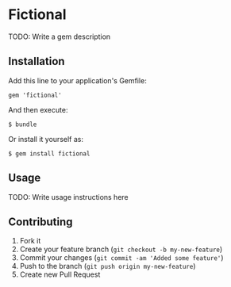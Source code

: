 # Fictional

TODO: Write a gem description

## Installation

Add this line to your application's Gemfile:

    gem 'fictional'

And then execute:

    $ bundle

Or install it yourself as:

    $ gem install fictional

## Usage

TODO: Write usage instructions here

## Contributing

1. Fork it
2. Create your feature branch (`git checkout -b my-new-feature`)
3. Commit your changes (`git commit -am 'Added some feature'`)
4. Push to the branch (`git push origin my-new-feature`)
5. Create new Pull Request
